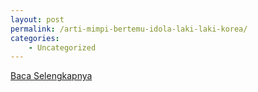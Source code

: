 ```yaml
---
layout: post
permalink: /arti-mimpi-bertemu-idola-laki-laki-korea/
categories:
    - Uncategorized
---
```


[Baca Selengkapnya](/08)